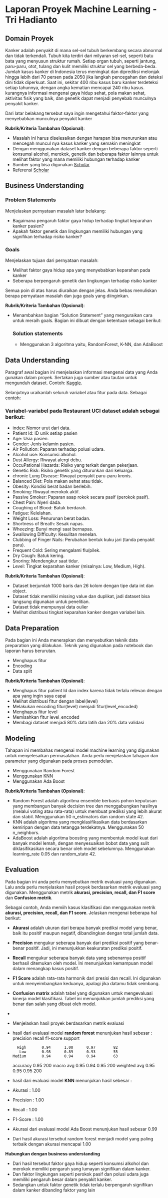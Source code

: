 # Laporan Proyek Machine Learning - Tri Hadianto

## Domain Proyek

Kanker adalah penyakit di mana sel-sel tubuh berkembang secara abnormal dan tidak terkendali. Tubuh kita terdiri dari milyaran sel-sel, seperti batu bata yang menyusun struktur rumah. Setiap organ tubuh, seperti jantung, paru-paru, otot, tulang dan kulit memiliki struktur sel yang berbeda-beda. Jumlah kasus kanker di Indonesia terus meningkat dan diprediksi melonjak hingga lebih dari 70 persen pada 2050 jika langkah pencegahan dan deteksi dini tidak diperkuat. Saat ini, sekitar 400 ribu kasus baru kanker terdeteksi setiap tahunnya, dengan angka kematian mencapai 240 ribu kasus.  kurangnya informasi mengenai gaya hidup sehat, pola makan sehat, aktivitas fisik yang baik, dan genetik dapat menjadi penyebab munculnya penyakit kanker. 

Dari latar belakang tersebut saya ingin mengetahui faktor-faktor yang menyebabkan munculnya penyakit kanker

**Rubrik/Kriteria Tambahan (Opsional)**:

- Masalah ini harus diselesaikan dengan harapan bisa menurunkan atau mencegah muncul nya kasus kanker yang semakin meningkat
- Dengan menggunakan dataset kanker dengan beberapa faktor seperti konsumsi alcohol, merokok, genetik dan beberapa faktor lainnya untuk melihat faktor yang mana memiliki hubungan terhadap kanker
- Sumber yang bisa digunakan [Scholar](https://scholar.google.com/)
- Referensi [Scholar](https://repository.penerbitwidina.com/media/publications/565137-makanan-dan-gaya-hidupmu-penyebab-kanker-fa43cb26.pdf)

## Business Understanding
### Problem Statements
Menjelaskan pernyataan masalah latar belakang:

- Bagaimana pengaruh faktor gaya hidup terhadap tingkat keparahan kanker pasien? 
- Apakah faktor genetik dan lingkungan memiliki hubungan yang signifikan terhadap risiko kanker?

### Goals
Menjelaskan tujuan dari pernyataan masalah:

- Melihat faktor gaya hidup apa yang menyebabkan keparahan pada kanker 
- Seberapa berpengaruh genetik dan lingkungan terhadap risiko kanker

Semua poin di atas harus diuraikan dengan jelas. Anda bebas menuliskan berapa pernyataan masalah dan juga goals yang diinginkan.

**Rubrik/Kriteria Tambahan (Opsional)**:
- Menambahkan bagian “Solution Statement” yang menguraikan cara untuk meraih goals. Bagian ini dibuat dengan ketentuan sebagai berikut: 

    ### Solution statements
    - Menggunakan 3 algoritma yaitu, RandomForest, K-NN, dan AdaBoost

## Data Understanding
Paragraf awal bagian ini menjelaskan informasi mengenai data yang Anda gunakan dalam proyek. Sertakan juga sumber atau tautan untuk mengunduh dataset. Contoh: [Kaggle](https://www.kaggle.com/datasets/rishidamarla/cancer-patients-data).

Selanjutnya uraikanlah seluruh variabel atau fitur pada data. Sebagai contoh:  

### Variabel-variabel pada Restaurant UCI dataset adalah sebagai berikut:
- index: Nomor urut dari data.
- Patient Id: ID unik setiap pasien
- Age: Usia pasien.
- Gender: Jenis kelamin pasien.
- Air Pollution: Paparan terhadap polusi udara.
- Alcohol use: Konsumsi alkohol.
- Dust Allergy: Riwayat alergi debu.
- OccuPational Hazards: Risiko yang terkait dengan pekerjaan.
- Genetic Risk: Risiko genetik yang diturunkan dari keluarga.
- chronic Lung Disease: Riwayat penyakit paru-paru kronis.
- Balanced Diet: Pola makan sehat atau tidak.
- Obesity: Kondisi berat badan berlebih.
- Smoking: Riwayat merokok aktif.
- Passive Smoker: Paparan asap rokok secara pasif (perokok pasif).
- Chest Pain: Nyeri dada.
- Coughing of Blood: Batuk berdarah.
- Fatigue: Kelelahan.
- Weight Loss: Penurunan berat badan.
- Shortness of Breath: Sesak napas.
- Wheezing: Bunyi mengi saat bernapas.
- Swallowing Difficulty: Kesulitan menelan.
- Clubbing of Finger Nails: Perubahan bentuk kuku jari (tanda penyakit paru).
- Frequent Cold: Sering mengalami flu/pilek.
- Dry Cough: Batuk kering.
- Snoring: Mendengkur saat tidur.
- Level: Tingkat keparahan kanker (misalnya: Low, Medium, High).

**Rubrik/Kriteria Tambahan (Opsional)**:
- Dataset berjumlah 1000 baris dan 26 kolom dengan tipe data int dan object.
- Dataset tidak memiliki missing value dan duplikat, jadi dataset bisa langsung digunakan untuk penelitian.
- Dataset tidak mempunyai data oulier
- Melihat distribusi tingkat keparahan kanker dengan variabel lain. 

## Data Preparation
Pada bagian ini Anda menerapkan dan menyebutkan teknik data preparation yang dilakukan. Teknik yang digunakan pada notebook dan laporan harus berurutan.
- Menghapus fitur
- Encoding
- Data split

**Rubrik/Kriteria Tambahan (Opsional)**: 
- Menghapus fitur patient Id dan index karena tidak terlalu relevan dengan apa yang ingin saya capai
- Melihat distribusi fitur dengan label(level)
- Melakukan encoding fitur(level) menjadi fitur(level_encoded)
- Menghapus fitur level
- Memisahkan fitur level_encoded
- Membagi dataset menjadi 80% data latih dan 20% data validasi
  

## Modeling
Tahapan ini membahas mengenai model machine learning yang digunakan untuk menyelesaikan permasalahan. Anda perlu menjelaskan tahapan dan parameter yang digunakan pada proses pemodelan.
- Menggunakan Random Forest
- Menggunakan KNN
- Menggunakan Ada Boost

**Rubrik/Kriteria Tambahan (Opsional)**: 
- Random Forest adalah algoritma ensemble berbasis pohon keputusan yang membangun banyak decision tree dan menggabungkan hasilnya (melalui voting atau rata-rata) untuk membuat prediksi yang lebih akurat dan stabil. Menggunakan 50 n_estimators dan random state 42.
- KNN adalah algoritma yang mengklasifikasikan data berdasarkan kemiripan dengan data tetangga terdekatnya. Menggunakan 50 n_neighbors.
- AdaBoost adalah algoritma boosting yang membentuk model kuat dari banyak model lemah, dengan menyesuaikan bobot data yang sulit diklasifikasikan secara benar oleh model sebelumnya. Menggunakan learning_rate 0.05 dan random_state 42.

## Evaluation
Pada bagian ini anda perlu menyebutkan metrik evaluasi yang digunakan. Lalu anda perlu menjelaskan hasil proyek berdasarkan metrik evaluasi yang digunakan.
Menggunakan metrik **akurasi, precision, recall, dan F1 score** dan **Confusion metrik**.

Sebagai contoh, Anda memiih kasus klasifikasi dan menggunakan metrik **akurasi, precision, recall, dan F1 score**. Jelaskan mengenai beberapa hal berikut:
- **Akurasi** adalah ukuran dari berapa banyak prediksi model yang benar, baik itu positif maupun negatif, dibandingkan dengan total jumlah data.
- **Precision** mengukur seberapa banyak dari prediksi positif yang benar-benar positif. Jadi, ini menunjukkan keakuratan prediksi positif.
- **Recall** mengukur seberapa banyak data yang sebenarnya positif berhasil ditemukan oleh model. Ini menunjukkan kemampuan model dalam menangkap kasus positif.
- **F1 Score** adalah rata-rata harmonik dari presisi dan recall. Ini digunakan untuk menyeimbangkan keduanya, apalagi jika datamu tidak seimbang.
- **Confusion matrix** adalah tabel yang digunakan untuk mengevaluasi kinerja model klasifikasi. Tabel ini menunjukkan jumlah prediksi yang benar dan salah yang dibuat oleh model.
- 
- Menjelaskan hasil proyek berdasarkan metrik evaluasi
- hasil dari evaluasi model **random forest** menunjukan hasil sebesar :
                precision    recall  f1-score   support

        High       0.94      1.00      0.97        82
         Low       0.98      0.89      0.93        55
      Medium       0.94      0.94      0.94        63

    accuracy                           0.95       200
   macro avg       0.95      0.94      0.95       200
weighted avg       0.95      0.95      0.95       200
  
- hasil dari evaluasi model **KNN** menunjukan hasil sebesar :
- Akurasi : 1.00
- Precision : 1.00
- Recall : 1.00
- F1-Score : 1.00
- Akurasi dari evaluasi model Ada Boost menunjukan hasil sebesar 0.99

- Dari hasil akurasi tersebut random forest menjadi model yang paling terbaik dengan akurasi mencapai 1.00

**Hubungkan dengan business understanding**
- Dari hasil tersebut faktor gaya hidup seperti konsumsi alkohol dan merokok memiliki pengaruh yang lumayan signifikan dalam kanker.
- Dan faktor lingkungan seperti perokok pasif dan polusi udara juga memiliki pengaruh besar dalam penyakit kanker.
- Sedangkan untuk faktor genetik tidak terlalu berpengaruh signifikan dalam kanker dibanding faktor yang lain 
